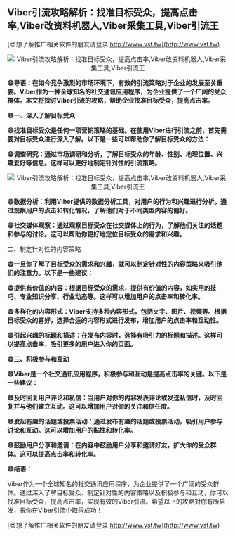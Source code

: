 ## **Viber引流攻略解析：找准目标受众，提高点击率,Viber改资料机器人,Viber采集工具,Viber引流王**

[😍想了解推广相关软件的朋友请登录 http://www.vst.tw](http://www.vst.tw)

 <center><img src="https://vst.tw/MP4/tuiguang/png/1.png" alt="Viber引流攻略解析：找准目标受众，提高点击率,Viber改资料机器人,Viber采集工具,Viber引流王"></center>

**😄导语：在如今竞争激烈的市场环境下，有效的引流策略对于企业的发展至关重要。Viber作为一种全球知名的社交通讯应用程序，为企业提供了一个广阔的受众群体。本文将探讨Viber引流的攻略，帮助企业找准目标受众，提高点击率。**

**😄一、深入了解目标受众**

**😄找准目标受众是任何一项营销策略的基础。在使用Viber进行引流之前，首先需要对目标受众进行深入了解。以下是一些可以帮助你了解目标受众的方法：**

**😄调查研究：通过市场调研和分析，了解目标受众的年龄、性别、地理位置、兴趣爱好等信息。这样可以更好地制定针对性的引流策略。**

 <center><img src="https://vst.tw/MP4/tuiguang/png/4.png" alt="Viber引流攻略解析：找准目标受众，提高点击率,Viber改资料机器人,Viber采集工具,Viber引流王"></center>

**😄数据分析：利用Viber提供的数据分析工具，对用户的行为和兴趣进行分析。通过观察用户的点击和转化情况，了解他们对于不同类型内容的偏好。**

**😄社交媒体观察：通过观察目标受众在社交媒体上的行为，了解他们关注的话题和参与的讨论。这可以帮助你更好地定位目标受众的需求和兴趣。**

二、制定针对性的内容策略

**😄一旦你了解了目标受众的需求和兴趣，就可以制定针对性的内容策略来吸引他们的注意力。以下是一些建议：**

**😄提供有价值的内容：根据目标受众的需求，提供有价值的内容，如实用的技巧、专业知识分享、行业动态等。这样可以增加用户的点击率和转化率。**

**😄多样化的内容形式：Viber支持多种内容形式，包括文字、图片、视频等。根据目标受众的喜好，选择合适的内容形式进行发布，增加用户的点击率和互动性。**

**😄引起兴趣的标题和描述：在发布内容时，选择有吸引力的标题和描述。这样可以提高点击率，吸引更多的用户进入你的页面。**

**😄三、积极参与和互动**

**😄Viber是一个社交通讯应用程序，积极参与和互动是提高点击率的关键。以下是一些建议：**

**😄及时回复用户评论和私信：当用户对你的内容发表评论或发送私信时，及时回复并与他们建立互动。这可以增加用户对你的关注和信任度。**

**😄发起有趣的话题或投票活动：通过发布有趣的话题或投票活动，吸引用户参与讨论和互动。这可以增加用户的黏性和转化率。**

**😄鼓励用户分享和邀请：在内容中鼓励用户分享和邀请好友，扩大你的受众群体。这可以提高点击率和转化率。**

**😄结语：**

Viber作为一个全球知名的社交通讯应用程序，为企业提供了一个广阔的受众群体。通过深入了解目标受众、制定针对性的内容策略以及积极参与和互动，你可以找准目标受众，提高点击率，实现有效的Viber引流。希望以上的攻略对你有所启发，祝你在Viber引流中取得成功！

[😍想了解推广相关软件的朋友请登录 http://www.vst.tw](http://www.vst.tw)



